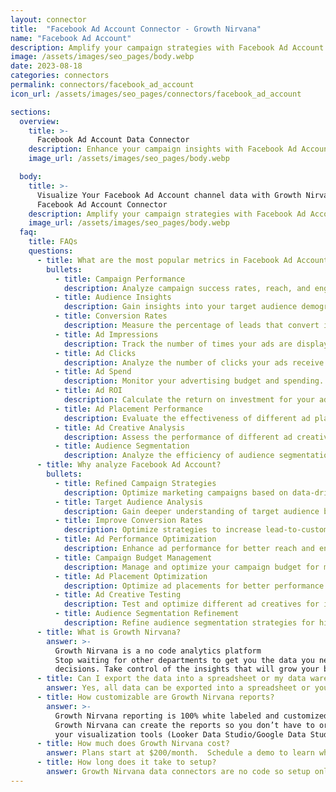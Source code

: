 ```yaml
---
layout: connector
title:  "Facebook Ad Account Connector - Growth Nirvana"
name: "Facebook Ad Account"
description: Amplify your campaign strategies with Facebook Ad Account integration, gaining actionable insights from campaign data analysis.
image: /assets/images/seo_pages/body.webp
date: 2023-08-18
categories: connectors
permalink: connectors/facebook_ad_account
icon_url: /assets/images/seo_pages/connectors/facebook_ad_account

sections:
  overview:
    title: >-
      Facebook Ad Account Data Connector
    description: Enhance your campaign insights with Facebook Ad Account integration. Seamlessly merge marketing data, unlocking insights that shape campaign strategies, lead analysis, and operational excellence.
    image_url: /assets/images/seo_pages/body.webp

  body:
    title: >-
      Visualize Your Facebook Ad Account channel data with Growth Nirvana's
      Facebook Ad Account Connector
    description: Amplify your campaign strategies with Facebook Ad Account integration, gaining actionable insights from campaign data analysis.
    image_url: /assets/images/seo_pages/body.webp
  faq:
    title: FAQs
    questions:
      - title: What are the most popular metrics in Facebook Ad Account to analyze?
        bullets:
          - title: Campaign Performance
            description: Analyze campaign success rates, reach, and engagement.
          - title: Audience Insights
            description: Gain insights into your target audience demographics, interests, and behaviors.
          - title: Conversion Rates
            description: Measure the percentage of leads that convert into customers.
          - title: Ad Impressions
            description: Track the number of times your ads are displayed.
          - title: Ad Clicks
            description: Analyze the number of clicks your ads receive.
          - title: Ad Spend
            description: Monitor your advertising budget and spending.
          - title: Ad ROI
            description: Calculate the return on investment for your ad campaigns.
          - title: Ad Placement Performance
            description: Evaluate the effectiveness of different ad placements.
          - title: Ad Creative Analysis
            description: Assess the performance of different ad creatives.
          - title: Audience Segmentation
            description: Analyze the efficiency of audience segmentation strategies.
      - title: Why analyze Facebook Ad Account?
        bullets:
          - title: Refined Campaign Strategies
            description: Optimize marketing campaigns based on data-driven insights.
          - title: Target Audience Analysis
            description: Gain deeper understanding of target audience behavior and preferences.
          - title: Improve Conversion Rates
            description: Optimize strategies to increase lead-to-customer conversion rates.
          - title: Ad Performance Optimization
            description: Enhance ad performance for better reach and engagement.
          - title: Campaign Budget Management
            description: Manage and optimize your campaign budget for maximum ROI.
          - title: Ad Placement Optimization
            description: Optimize ad placements for better performance.
          - title: Ad Creative Testing
            description: Test and optimize different ad creatives for improved results.
          - title: Audience Segmentation Refinement
            description: Refine audience segmentation strategies for higher targeting accuracy.
      - title: What is Growth Nirvana?
        answer: >-
          Growth Nirvana is a no code analytics platform 
          Stop waiting for other departments to get you the data you need to make critical business 
          decisions. Take control of the insights that will grow your business.
      - title: Can I export the data into a spreadsheet or my data warehouse?
        answer: Yes, all data can be exported into a spreadsheet or your data warehouse (Google BigQuery, AWS, Snowflake, Azure, etc)
      - title: How customizable are Growth Nirvana reports?
        answer: >-
          Growth Nirvana reporting is 100% white labeled and customized to your specifications.
          Growth Nirvana can create the reports so you don’t have to or you can connect
          your visualization tools (Looker Data Studio/Google Data Studio, Tableau, PowerBI, etc) to Growth Nirvana.
      - title: How much does Growth Nirvana cost?
        answer: Plans start at $200/month.  Schedule a demo to learn what plan is best for you.
      - title: How long does it take to setup?
        answer: Growth Nirvana data connectors are no code so setup only requires a few clicks.
---
```

